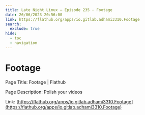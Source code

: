 ```yaml
---
title: Late Night Linux – Episode 235 - Footage
date: 26/06/2023 20:56:00
link: https://flathub.org/apps/io.gitlab.adhami3310.Footage
search:
  exclude: true
hide:
  - toc
  - navigation
---
```


# Footage

Page Title: Footage | Flathub

Page Description: Polish your videos 

Link: [https://flathub.org/apps/io.gitlab.adhami3310.Footage](https://flathub.org/apps/io.gitlab.adhami3310.Footage)
